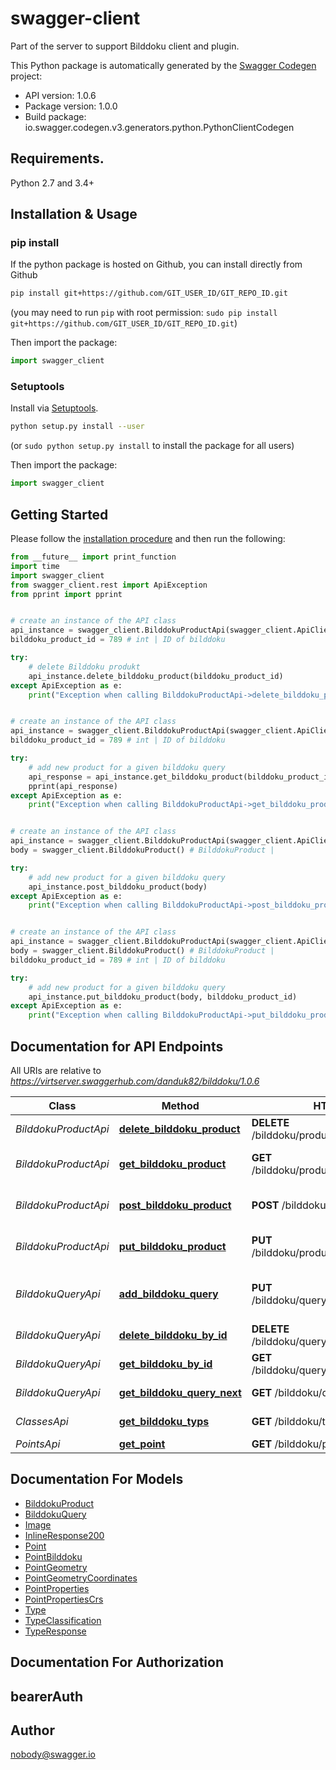 # swagger-client
Part of the server to support Bilddoku client and plugin. 

This Python package is automatically generated by the [Swagger Codegen](https://github.com/swagger-api/swagger-codegen) project:

- API version: 1.0.6
- Package version: 1.0.0
- Build package: io.swagger.codegen.v3.generators.python.PythonClientCodegen

## Requirements.

Python 2.7 and 3.4+

## Installation & Usage
### pip install

If the python package is hosted on Github, you can install directly from Github

```sh
pip install git+https://github.com/GIT_USER_ID/GIT_REPO_ID.git
```
(you may need to run `pip` with root permission: `sudo pip install git+https://github.com/GIT_USER_ID/GIT_REPO_ID.git`)

Then import the package:
```python
import swagger_client 
```

### Setuptools

Install via [Setuptools](http://pypi.python.org/pypi/setuptools).

```sh
python setup.py install --user
```
(or `sudo python setup.py install` to install the package for all users)

Then import the package:
```python
import swagger_client
```

## Getting Started

Please follow the [installation procedure](#installation--usage) and then run the following:

```python
from __future__ import print_function
import time
import swagger_client
from swagger_client.rest import ApiException
from pprint import pprint


# create an instance of the API class
api_instance = swagger_client.BilddokuProductApi(swagger_client.ApiClient(configuration))
bilddoku_product_id = 789 # int | ID of bilddoku

try:
    # delete Bilddoku produkt
    api_instance.delete_bilddoku_product(bilddoku_product_id)
except ApiException as e:
    print("Exception when calling BilddokuProductApi->delete_bilddoku_product: %s\n" % e)


# create an instance of the API class
api_instance = swagger_client.BilddokuProductApi(swagger_client.ApiClient(configuration))
bilddoku_product_id = 789 # int | ID of bilddoku

try:
    # add new product for a given bilddoku query
    api_response = api_instance.get_bilddoku_product(bilddoku_product_id)
    pprint(api_response)
except ApiException as e:
    print("Exception when calling BilddokuProductApi->get_bilddoku_product: %s\n" % e)


# create an instance of the API class
api_instance = swagger_client.BilddokuProductApi(swagger_client.ApiClient(configuration))
body = swagger_client.BilddokuProduct() # BilddokuProduct | 

try:
    # add new product for a given bilddoku query
    api_instance.post_bilddoku_product(body)
except ApiException as e:
    print("Exception when calling BilddokuProductApi->post_bilddoku_product: %s\n" % e)


# create an instance of the API class
api_instance = swagger_client.BilddokuProductApi(swagger_client.ApiClient(configuration))
body = swagger_client.BilddokuProduct() # BilddokuProduct | 
bilddoku_product_id = 789 # int | ID of bilddoku

try:
    # add new product for a given bilddoku query
    api_instance.put_bilddoku_product(body, bilddoku_product_id)
except ApiException as e:
    print("Exception when calling BilddokuProductApi->put_bilddoku_product: %s\n" % e)
```

## Documentation for API Endpoints

All URIs are relative to *https://virtserver.swaggerhub.com/danduk82/bilddoku/1.0.6*

Class | Method | HTTP request | Description
------------ | ------------- | ------------- | -------------
*BilddokuProductApi* | [**delete_bilddoku_product**](docs/BilddokuProductApi.md#delete_bilddoku_product) | **DELETE** /bilddoku/product/{bilddoku_product_id} | delete Bilddoku produkt
*BilddokuProductApi* | [**get_bilddoku_product**](docs/BilddokuProductApi.md#get_bilddoku_product) | **GET** /bilddoku/product/{bilddoku_product_id} | add new product for a given bilddoku query
*BilddokuProductApi* | [**post_bilddoku_product**](docs/BilddokuProductApi.md#post_bilddoku_product) | **POST** /bilddoku/product/ | add new product for a given bilddoku query
*BilddokuProductApi* | [**put_bilddoku_product**](docs/BilddokuProductApi.md#put_bilddoku_product) | **PUT** /bilddoku/product/{bilddoku_product_id} | add new product for a given bilddoku query
*BilddokuQueryApi* | [**add_bilddoku_query**](docs/BilddokuQueryApi.md#add_bilddoku_query) | **PUT** /bilddoku/query/{bilddoku_query_id} | Add a new bilddoku query or update an existing one
*BilddokuQueryApi* | [**delete_bilddoku_by_id**](docs/BilddokuQueryApi.md#delete_bilddoku_by_id) | **DELETE** /bilddoku/query/{bilddoku_query_id} | delete Bilddoku for given point
*BilddokuQueryApi* | [**get_bilddoku_by_id**](docs/BilddokuQueryApi.md#get_bilddoku_by_id) | **GET** /bilddoku/query/{bilddoku_query_id} | get Bilddoku for given point
*BilddokuQueryApi* | [**get_bilddoku_query_next**](docs/BilddokuQueryApi.md#get_bilddoku_query_next) | **GET** /bilddoku/query/next | Get next bilddoku_query_id
*ClassesApi* | [**get_bilddoku_typs**](docs/ClassesApi.md#get_bilddoku_typs) | **GET** /bilddoku/types | Get list of bilddoku typs
*PointsApi* | [**get_point**](docs/PointsApi.md#get_point) | **GET** /bilddoku/points/{point_id} | get point

## Documentation For Models

 - [BilddokuProduct](docs/BilddokuProduct.md)
 - [BilddokuQuery](docs/BilddokuQuery.md)
 - [Image](docs/Image.md)
 - [InlineResponse200](docs/InlineResponse200.md)
 - [Point](docs/Point.md)
 - [PointBilddoku](docs/PointBilddoku.md)
 - [PointGeometry](docs/PointGeometry.md)
 - [PointGeometryCoordinates](docs/PointGeometryCoordinates.md)
 - [PointProperties](docs/PointProperties.md)
 - [PointPropertiesCrs](docs/PointPropertiesCrs.md)
 - [Type](docs/Type.md)
 - [TypeClassification](docs/TypeClassification.md)
 - [TypeResponse](docs/TypeResponse.md)

## Documentation For Authorization


## bearerAuth



## Author

nobody@swagger.io
